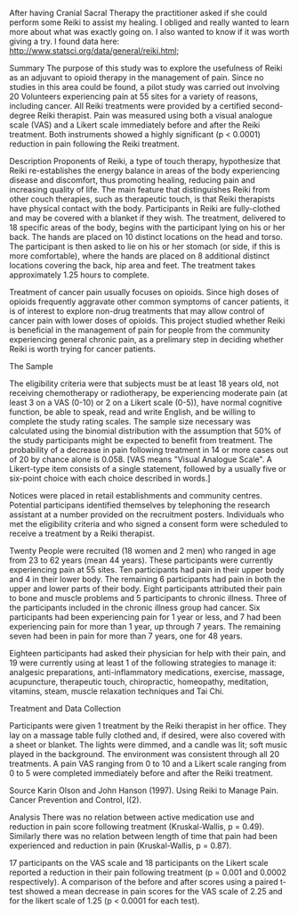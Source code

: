 After having Cranial Sacral Therapy the practitioner asked if she could perform some Reiki to assist my healing. I obliged and really wanted to learn more about what was exactly going on. I also wanted to know if it was worth giving a try. I found data here: http://www.statsci.org/data/general/reiki.html; 

Summary
The purpose of this study was to explore the usefulness of Reiki as an adjuvant to opioid therapy in the management of pain. Since no studies in this area could be found, a pilot study was carried out involving 20 Volunteers experiencing pain at 55 sites for a variety of reasons, including cancer. All Reiki treatments were provided by a certified second-degree Reiki therapist. Pain was measured using both a visual analogue scale (VAS) and a Likert scale immediately before and after the Reiki treatment. Both instruments showed a highly significant (p < 0.0001) reduction in pain following the Reiki treatment.

Description
Proponents of Reiki, a type of touch therapy, hypothesize that Reiki re-establishes the energy balance in areas of the body experiencing disease and discomfort, thus promoting healing, reducing pain and increasing quality of life. The main feature that distinguishes Reiki from other couch therapies, such as therapeutic touch, is that Reiki therapists have physical contact with the body. Participants in Reiki are fully-clothed and may be covered with a blanket if they wish. The treatment, delivered to 18 specific areas of the body, begins with the participant lying on his or her back. The hands are placed on 10 distinct locations on the head and torso. The participant is then asked to lie on his or her stomach (or side, if this is more comfortable), where the hands are placed on 8 additional distinct locations covering the back, hip area and feet. The treatment takes approximately 1.25 hours to complete.

Treatment of cancer pain usually focuses on opioids. Since high doses of opioids frequently aggravate other common symptoms of cancer patients, it is of interest to explore non-drug treatments that may allow control of cancer pain with lower doses of opioids. This project studied whether Reiki is beneficial in the management of pain for people from the community experiencing general chronic pain, as a prelimary step in deciding whether Reiki is worth trying for cancer patients.

The Sample

The eligibility criteria were that subjects must be at least 18 years old, not receiving chemotherapy or radiotherapy, be experiencing moderate pain (at least 3 on a VAS (0-10) or 2 on a Likert scale (0-5)), have normal cognitive function, be able to speak, read and write English, and be willing to complete the study rating scales. The sample size necessary was calculated using the binomial distribution with the assumption that 50% of the study participants might be expected to benefit from treatment. The probability of a decrease in pain following treatment in 14 or more cases out of 20 by chance alone is 0.058. [VAS means "Visual Analogue Scale". A Likert-type item consists of a single statement, followed by a usually five or six-point choice with each choice described in words.]

Notices were placed in retail establishments and community centres. Potential participans identified themselves by telephoning the research assistant at a number provided on the recruitment posters. Individuals who met the eligibility criteria and who signed a consent form were scheduled to receive a treatment by a Reiki therapist.

Twenty People were recruited (18 women and 2 men) who ranged in age from 23 to 62 years (mean 44 years). These participants were currently experiencing pain at 55 sites. Ten participants had pain in their upper body and 4 in their lower body. The remaining 6 participants had pain in both the upper and lower parts of their body. Eight participants attributed their pain to bone and muscle problems and 5 participants to chronic illness. Three of the participants included in the chronic illness group had cancer. Six participants had been experiencing pain for 1 year or less, and 7 had been experiencing pain for more than 1 year, up through 7 years. The remaining seven had been in pain for more than 7 years, one for 48 years.

Eighteen participants had asked their physician for help with their pain, and 19 were currently using at least 1 of the following strategies to manage it: analgesic preparations, anti-inflammatory medications, exercise, massage, acupuncture, therapeutic touch, chiropractic, homeopathy, meditation, vitamins, steam, muscle relaxation techniques and Tai Chi.

Treatment and Data Collection

Participants were given 1 treatment by the Reiki therapist in her office. They lay on a massage table fully clothed and, if desired, were also covered with a sheet or blanket. The lights were dimmed, and a candle was lit; soft music played in the background. The environment was consistent through all 20 treatments. A pain VAS ranging from 0 to 10 and a Likert scale ranging from 0 to 5 were completed immediately before and after the Reiki treatment.

Source
Karin Olson and John Hanson (1997). Using Reiki to Manage Pain. Cancer Prevention and Control, I(2).

Analysis
There was no relation between active medication use and reduction in pain score following treatment (Kruskal-Wallis, p = 0.49). Similarly there was no relation between length of time that pain had been experienced and reduction in pain (Kruskal-Wallis, p = 0.87).

17 participants on the VAS scale and 18 participants on the Likert scale reported a reduction in their pain following treatment (p = 0.001 and 0.0002 respectively). A comparison of the before and after scores using a paired t-test showed a mean decrease in pain scores for the VAS scale of 2.25 and for the likert scale of 1.25 (p < 0.0001 for each test).
